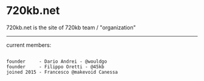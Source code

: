 720kb.net
===============

720kb.net is the site of 720kb team / "organization"

----

current members:

```

founder     - Dario Andrei - @wouldgo
founder     - Filippo Oretti - @45kb
joined 2015 - Francesco @makevoid Canessa

```
